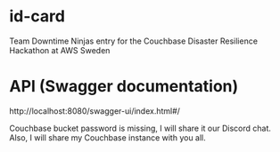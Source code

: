 # id-card
Team Downtime Ninjas entry for the Couchbase Disaster Resilience Hackathon at AWS Sweden 


# API (Swagger documentation)
http://localhost:8080/swagger-ui/index.html#/


Couchbase bucket password is missing, I will share it our Discord chat. Also, I will share my Couchbase instance with you all.
